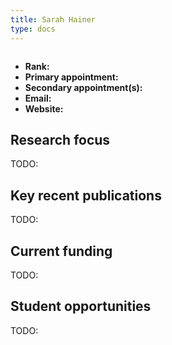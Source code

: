 ```yaml
---
title: Sarah Hainer
type: docs
---
```


![]()

-   **Rank:**
-   **Primary appointment:**
-   **Secondary appointment(s):**
-   **Email:**
-   **Website:**

## Research focus

TODO:

## Key recent publications

TODO:

## Current funding

TODO:

## Student opportunities

TODO:
